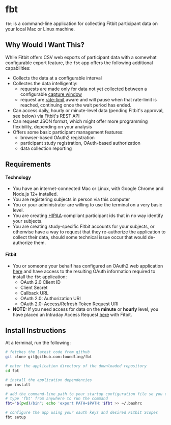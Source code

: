 # fbt

`fbt` is a command-line application for collecting Fitbit participant data on your local Mac or Linux machine.

## Why Would I Want This?

While Fitbit offers CSV web exports of participant data with a somewhat configurable export feature, the `fbt` app offers the following additional capabilities:

- Collects the data at a configurable interval
- Collectes the data intelligently:
  + requests are made only for data not yet collected between a configurable [capture window](#capture-window)
  + request are [rate-limit](https://dev.fitbit.com/build/reference/web-api/basics/#rate-limits) aware and will pause when that rate-limit is reached, continuing once the wait period has ended.
- Can access daily, hourly or minute-level data (pending Fitbit's approval, see below) via Fitbit's REST API
- Can request JSON format, which might offer more programming flexibility, depending on your analysis
- Offers some basic participant management features:
  + browser-based OAuth2 registration
  + participant study registration, OAuth-based authorization
  + data collection reporting

## Requirements

#### Technology

- You have an internet-connected Mac or Linux, with Google Chrome and Node.js 12+ installed. 
- You are registering subjects in person via this computer
- You or your administrator are willing to use the terminal on a very basic level.
- You are creating [HIPAA](https://www.hhs.gov/hipaa/for-professionals/privacy/laws-regulations/index.html)-compliant participant ids that in no way identify your subjects.
- You are creating study-specific Fitbit accounts for your subjects, or otherwise have a way to request that they re-authorize the application to collect their data, should some technical issue occur that would de-authorize them.

#### Fitbit
- You or someone your behalf has configured an OAuth2 web application [here](https://dev.fitbit.com/apps/new) and have access to the resulting OAuth information required to install the `fbt` application:
  + OAuth 2.0 Client ID
  + Client Secret
  + Callback URL
  + OAuth 2.0: Authorization URI
  + OAuth 2.0: Access/Refresh Token Request URI
- **NOTE:** If you need access for data on the **minute** or **hourly** level, you have placed an Intraday Access Request [here](https://dev.fitbit.com/build/reference/web-api/intraday-requests/) with Fitbit.

## Install Instructions

At a terminal, run the following:

```bash
# fetches the latest code from github
git clone git@github.com:foundling/fbt

# enter the application directory of the downloaded repository
cd fbt

# install the application dependencies
npm install

# add the command-line path to your startup configuration file so you can 
# type 'fbt' from anywhere to run the command 
fbt="$(pwd)/bin"; echo 'export PATH=$PATH:'$fbt >> ~/.bashrc

# configure the app using your oauth keys and desired Fitbit Scopes
fbt setup
```
